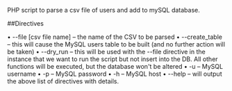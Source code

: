 PHP script to parse a csv file of users and add to mySQL database.

##Directives

• --file [csv file name] – the name of the CSV to be parsed
• --create_table – this will cause the MySQL users table to be built (and no further action will be taken)
• --dry_run – this will be used with the --file directive in the instance that we want to run the
script but not insert into the DB. All other functions will be executed, but the database won't
be altered
• -u – MySQL username
• -p – MySQL password
• -h – MySQL host
• --help – will output the above list of directives with details.